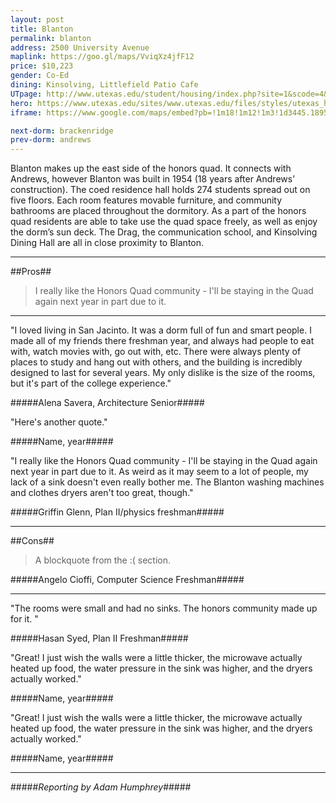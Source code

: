 ```yaml
---
layout: post
title: Blanton
permalink: blanton
address: 2500 University Avenue
maplink: https://goo.gl/maps/VviqXz4jfF12
price: $10,223
gender: Co-Ed
dining: Kinsolving, Littlefield Patio Cafe
UTpage: http://www.utexas.edu/student/housing/index.php?site=1&scode=4&id=153
hero: https://www.utexas.edu/sites/www.utexas.edu/files/styles/utexas_hero_photo_image/public/hero-photos/maincampus_hero.jpg?itok=i1E3qQY4
iframe: https://www.google.com/maps/embed?pb=!1m18!1m12!1m3!1d3445.189501180564!2d-97.74157408487012!3d30.288666413949006!2m3!1f0!2f0!3f0!3m2!1i1024!2i768!4f13.1!3m3!1m2!1s0x8644b582dc72935d%3A0xd8f63ba6af27a9bc!2sBlanton+Dormitory!5e0!3m2!1sen!2sus!4v1462254074718

next-dorm: brackenridge
prev-dorm: andrews
---
```


Blanton makes up the east side of the honors quad. It connects with Andrews, however Blanton was built in 1954 (18 years after Andrews’ construction). The coed residence hall holds 274 students spread out on five floors. Each room features movable furniture, and community bathrooms are placed throughout the dormitory. As a part of the honors quad residents are able to take use the quad space freely, as well as enjoy the dorm’s sun deck. The Drag, the communication school, and Kinsolving Dining Hall are all in close proximity to Blanton.

---

##Pros##

> I really like the Honors Quad community - I'll be staying in the Quad again next year in part due to it.

---

"I loved living in San Jacinto. It was a dorm full of fun and smart people. I made all of my friends there freshman year, and always had people to eat with, watch movies with, go out with, etc. There were always plenty of places to study and hang out with others, and the building is incredibly designed to last for several years. My only dislike is the size of the rooms, but it's part of the college experience."

#####Alena Savera, Architecture Senior#####

"Here's another quote."

#####Name, year#####

"I really like the Honors Quad community - I'll be staying in the Quad again next year in part due to it. As weird as it may seem to a lot of people, my lack of a sink doesn't even really bother me. The Blanton washing machines and clothes dryers aren't too great, though." 

#####Griffin Glenn, Plan II/physics freshman#####

---

##Cons##

> A blockquote from the :( section.

#####Angelo Cioffi, Computer Science Freshman#####

---

"The rooms were small and had no sinks. The honors community made up for it. "

#####Hasan Syed, Plan II Freshman#####

"Great! I just wish the walls were a little thicker, the microwave actually heated up food, the water pressure in the sink was higher, and the dryers actually worked."

#####Name, year#####

"Great! I just wish the walls were a little thicker, the microwave actually heated up food, the water pressure in the sink was higher, and the dryers actually worked."

#####Name, year#####

---

#####_Reporting by Adam Humphrey_#####